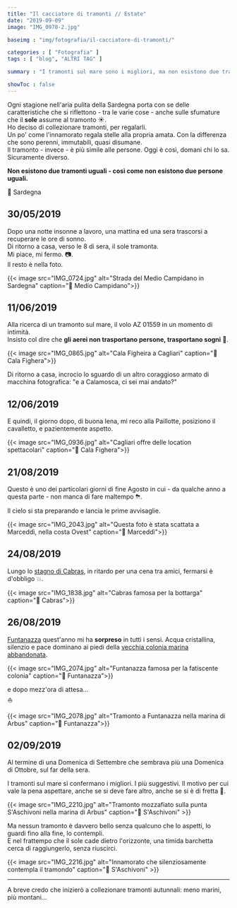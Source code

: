 ```yaml
---
title: "Il cacciatore di tramonti // Estate"
date: "2019-09-09"
image: "IMG_0978-2.jpg"

baseimg : "img/fotografia/il-cacciatore-di-tramonti/"

categories : [ "Fotografia" ]
tags : [ "blog", "ALTRI TAG" ]

summary : "I tramonti sul mare sono i migliori, ma non esistono due tramonti diversi. Per questo dico spesso che i tramonti son come le persone..."

showToc : false
---
```


Ogni stagione nell'aria pulita della Sardegna porta con se delle caratteristiche che si riflettono - tra le varie cose - anche sulle sfumature che il **sole** assume al tramonto ☀.  
Ho deciso di collezionare tramonti, per regalarli.  
Un po' come l'innamorato regala stelle alla propria amata. Con la differenza che sono perenni, immutabili, quasi disumane.  
Il tramonto - invece - è più simile alle persone. Oggi è così, domani chi lo sa. Sicuramente diverso.

**Non esistono due tramonti uguali - così come non esistono due persone uguali.**

🚩 Sardegna

## 30/05/2019

Dopo una notte insonne a lavoro, una mattina ed una sera trascorsi a recuperare le ore di sonno.  
Di ritorno a casa, verso le 8 di sera, il sole tramonta.  
Mi piace, mi fermo. 📷.  
Il resto è nella foto.

{{< image src="IMG_0724.jpg" alt="Strada del Medio Campidano in Sardegna" caption="📌 Medio Campidano">}}

## 11/06/2019

Alla ricerca di un tramonto sul mare, il volo AZ 01559 in un momento di intimità.  
Insisto col dire che **gli aerei non trasportano persone, trasportano sogni** 💭.

{{< image src="IMG_0865.jpg" alt="Cala Figheira a Cagliari" caption="📌 Cala Fighera">}}

Di ritorno a casa, incrocio lo sguardo di un altro coraggioso armato di macchina fotografica: "e a Calamosca, ci sei mai andato?"  

## 12/06/2019

E quindi, il giorno dopo, di buona lena, mi reco alla Paillotte, posiziono il cavalletto, e pazientemente aspetto.

{{< image src="IMG_0936.jpg" alt="Cagliari offre delle location spettacolari" caption="📌 Cala Fighera">}}

## 21/08/2019

Questo è uno dei particolari giorni di fine Agosto in cui - da qualche anno a questa parte - non manca di fare maltempo ⛈.

Il cielo si sta preparando e lancia le prime avvisaglie.

{{< image src="IMG_2043.jpg" alt="Questa foto è stata scattata a Marceddì, nella costa Ovest" caption="📌 Marceddì">}}

## 24/08/2019

Lungo lo [stagno di Cabras](https://it.wikipedia.org/wiki/Stagno_di_Cabras), in ritardo per una cena tra amici, fermarsi è d'obbligo 💥.

{{< image src="IMG_1838.jpg" alt="Cabras famosa per la bottarga" caption="📌 Cabras">}}

## 26/08/2019

[Funtanazza](https://www.tripadvisor.it/Attraction_Review-g954075-d4716747-Reviews-Funtanazza_Beach-Arbus_Province_of_Medio_Campidano_Sardinia.html) quest'anno mi ha **sorpreso** in tutti i sensi. Acqua cristallina, silenzio e pace dominano ai piedi della [vecchia colonia marina abbandonata](https://www.sardegnaabbandonata.it/funtanazza/).

{{< image src="IMG_2074.jpg" alt="Funtanazza famosa per la fatiscente colonia" caption="📌 Funtanazza">}}

e dopo mezz'ora di attesa...  
⛵

{{< image src="IMG_2078.jpg" alt="Tramonto a Funtanazza nella marina di Arbus" caption="📌 Funtanazza">}}

## 02/09/2019

Al termine di una Domenica di Settembre che sembrava più una Domenica di Ottobre, sul far della sera.

I tramonti sul mare si confermano i migliori. I più suggestivi. Il motivo per cui vale la pena aspettare, anche se si deve fare altro, anche se si è di fretta 🌅.

{{< image src="IMG_2210.jpg" alt="Tramonto mozzafiato sulla punta S'Aschivoni nella marina di Arbus" caption="📌 S'Aschivoni" >}}

Ma nessun tramonto è davvero bello senza qualcuno che lo aspetti, lo guardi fino alla fine, lo contempli.  
E nel frattempo che il sole cade dietro l'orizzonte, una timida barchetta cerca di raggiungerlo, senza riuscirci.

{{< image src="IMG_2216.jpg" alt="Innamorato che silenziosamente contempla il tramondo" caption="📌 S'Aschivoni" >}}

* * *

A breve credo che inizierò a collezionare tramonti autunnali: meno marini, più montani...
